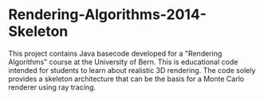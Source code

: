 # Rendering-Algorithms-2014-Skeleton

This project contains Java basecode developed for a "Rendering Algorithms" course at the University of Bern. This is educational code intended for students to learn about realistic 3D rendering. The code solely provides a skeleton architecture that can be the basis for a Monte Carlo renderer using ray tracing.

